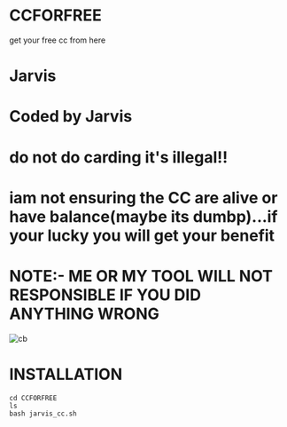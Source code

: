 # CCFORFREE
get your free cc from here

# Jarvis
# Coded by Jarvis
# do not do carding it's illegal!!
# iam not ensuring the CC are alive or have balance(maybe its dumbp)...if your lucky you will get your benefit
# NOTE:- ME OR MY TOOL WILL NOT RESPONSIBLE IF YOU DID ANYTHING WRONG

![cb](https://cdn.discordapp.com/attachments/760031847992000512/772822064280371200/Screenshot_2020-11-02-19-24-58-13_84d3000e3f4017145260f7618db1d683.jpg)

# INSTALLATION

``` 
cd CCFORFREE
ls
bash jarvis_cc.sh

```
